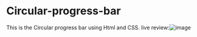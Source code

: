 # Circular-progress-bar
This is the Circular progress bar using Html and CSS.
live review:![image](https://github.com/akdeveloper01/Circular-progress-bar/assets/136264753/5db9278a-d2d4-4fd1-bec4-50be3b915ac4)
